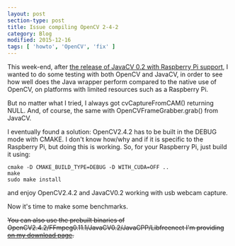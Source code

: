 ```yaml
---
layout: post
section-type: post
title: Issue compiling OpenCV 2-4-2
category: Blog
modified: 2015-12-16
tags: [ 'howto', 'OpenCV', 'fix' ]
---
```


This week-end, after [the release of JavaCV 0.2 with Raspberry Pi support](http://nicola.je/2012/07/24/javacv-0-2-and-raspberry-pi), I wanted to do some testing with both OpenCV and JavaCV, in order to see how well does the Java wrapper perform compared to the native use of OpenCV, on platforms with limited resources such as a Raspberry Pi.

But no matter what I tried, I always got cvCaptureFromCAM() returning NULL. And, of course, the same with OpenCVFrameGrabber.grab() from JavaCV.

I eventually found a solution: OpenCV2.4.2 has to be built in the DEBUG mode with CMAKE. I don't know how/why and if it is specific to the Raspberry Pi, but doing this is working. So, for your Raspberry Pi, just build it using:

<pre><code data-trim class="shell">cmake -D CMAKE_BUILD_TYPE=DEBUG -D WITH_CUDA=OFF ..
make
sudo make install
</code></pre>
and enjoy OpenCV2.4.2 and JavaCV0.2 working with usb webcam capture.

Now it's time to make some benchmarks.

<s>You can also use the prebuilt binaries of OpenCV2.4.2/FFmpeg0.11.1/JavaCV0.2/JavaCPP/Libfreenect I'm providing [on my download page](http://nicola.je/download/).</s>
